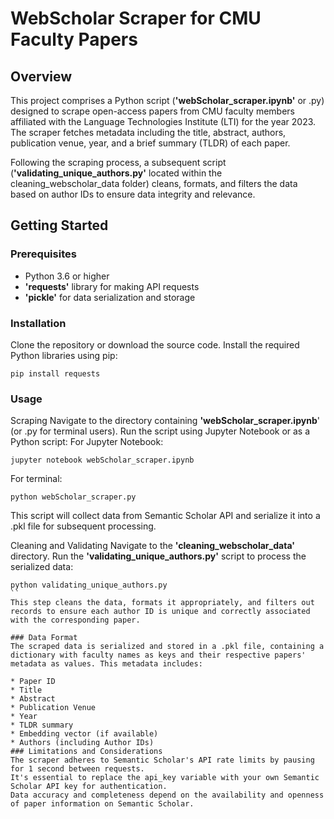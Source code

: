 # **WebScholar Scraper for CMU Faculty Papers**
## **Overview**
This project comprises a Python script (**'webScholar_scraper.ipynb'** or .py) designed to scrape open-access papers from CMU faculty members affiliated with the Language Technologies Institute (LTI) for the year 2023. The scraper fetches metadata including the title, abstract, authors, publication venue, year, and a brief summary (TLDR) of each paper.

Following the scraping process, a subsequent script (**'validating_unique_authors.py'** located within the cleaning_webscholar_data folder) cleans, formats, and filters the data based on author IDs to ensure data integrity and relevance.

## Getting Started
### Prerequisites
* Python 3.6 or higher
* **'requests'** library for making API requests
* **'pickle'** for data serialization and storage
### Installation
Clone the repository or download the source code.
Install the required Python libraries using pip:
```
pip install requests
```
### Usage
Scraping
Navigate to the directory containing **'webScholar_scraper.ipynb**' (or .py for terminal users).
Run the script using Jupyter Notebook or as a Python script:
For Jupyter Notebook:
```
jupyter notebook webScholar_scraper.ipynb
```
For terminal:
```
python webScholar_scraper.py
```
This script will collect data from Semantic Scholar API and serialize it into a .pkl file for subsequent processing.

Cleaning and Validating
Navigate to the **'cleaning_webscholar_data'** directory.
Run the **'validating_unique_authors.py'** script to process the serialized data:
```
python validating_unique_authors.py
``
This step cleans the data, formats it appropriately, and filters out records to ensure each author ID is unique and correctly associated with the corresponding paper.

### Data Format
The scraped data is serialized and stored in a .pkl file, containing a dictionary with faculty names as keys and their respective papers' metadata as values. This metadata includes:

* Paper ID
* Title
* Abstract
* Publication Venue
* Year
* TLDR summary
* Embedding vector (if available)
* Authors (including Author IDs)
### Limitations and Considerations
The scraper adheres to Semantic Scholar's API rate limits by pausing for 1 second between requests.
It's essential to replace the api_key variable with your own Semantic Scholar API key for authentication.
Data accuracy and completeness depend on the availability and openness of paper information on Semantic Scholar.
